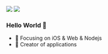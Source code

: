 <p float="left">
  <img src="https://github-readme-stats.vercel.app/api?username=cheen&show_icons=true&icon_color=CE1D2D&text_color=718096&bg_color=ffffff&count_private=true" />
  <img src="https://github-readme-stats.vercel.app/api/top-langs/?username=cheen&layout=compact" /> 
</p>

### Hello World 👋

- :orange_book: Focusing on iOS & Web & Nodejs
- :hammer: Creator of applications
